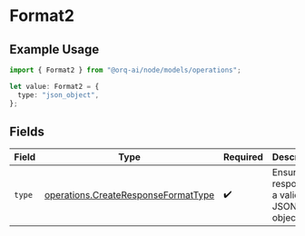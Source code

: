 # Format2

## Example Usage

```typescript
import { Format2 } from "@orq-ai/node/models/operations";

let value: Format2 = {
  type: "json_object",
};
```

## Fields

| Field                                                                                      | Type                                                                                       | Required                                                                                   | Description                                                                                |
| ------------------------------------------------------------------------------------------ | ------------------------------------------------------------------------------------------ | ------------------------------------------------------------------------------------------ | ------------------------------------------------------------------------------------------ |
| `type`                                                                                     | [operations.CreateResponseFormatType](../../models/operations/createresponseformattype.md) | :heavy_check_mark:                                                                         | Ensures the response is a valid JSON object                                                |